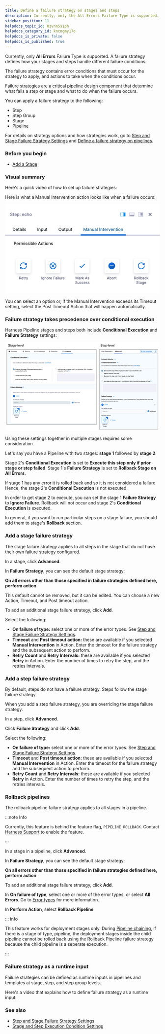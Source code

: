 ```yaml
---
title: Define a failure strategy on stages and steps
description: Currently, only the All Errors Failure Type is supported. A failure strategy defines how your stages and steps handle different failure conditions. The failure strategy contains error conditions that…
sidebar_position: 11
helpdocs_topic_id: 0zvnn5s1ph
helpdocs_category_id: kncngmy17o
helpdocs_is_private: false
helpdocs_is_published: true
---
```


Currently, only **All Errors** Failure Type is supported. A failure strategy defines how your stages and steps handle different failure conditions.

The failure strategy contains error conditions that must occur for the strategy to apply, and actions to take when the conditions occur.

Failure strategies are a critical pipeline design component that determine what fails a step or stage and what to do when the failure occurs.

You can apply a failure strategy to the following:

* Step
* Step Group
* Stage
* Pipeline

For details on strategy options and how strategies work, go to [Step and Stage Failure Strategy Settings](w_pipeline-steps-reference/step-failure-strategy-settings.md) and [Define a failure strategy on pipelines](../define-a-failure-strategy-for-pipelines.md).

### Before you begin

* [Add a Stage](add-a-stage.md)

### Visual summary

Here's a quick video of how to set up failure strategies:

<!-- Video:
https://www.youtube.com/watch?v=4KYGllvJ42U-->
<docvideo src="https://www.youtube.com/watch?v=4KYGllvJ42U" />

Here is what a Manual Intervention action looks like when a failure occurs:

![](./static/define-a-failure-strategy-on-stages-and-steps-11.png)

You can select an option or, if the Manual Intervention exceeds its Timeout setting, select the Post Timeout Action that will happen automatically.

### Failure strategy takes precedence over conditional execution

Harness Pipeline stages and steps both include **Conditional Execution** and **Failure Strategy** settings:

![](./static/define-a-failure-strategy-on-stages-and-steps-12.png)

Using these settings together in multiple stages requires some consideration.

Let's say you have a Pipeline with two stages: **stage 1** followed by **stage 2**. 

Stage 2's **Conditional Execution** is set to **Execute this step only if prior stage or step failed**. Stage 1's **Failure Strategy** is set to **Rollback Stage on All Errors**.

If stage 1 has any error it is rolled back and so it is not considered a failure. Hence, the stage 2's **Conditional Execution** is not executed.

In order to get stage 2 to execute, you can set the stage 1 **Failure Strategy** to **Ignore Failure**. Rollback will not occur and stage 2's **Conditional Execution** is executed.

In general, if you want to run particular steps on a stage failure, you should add them to stage's **Rollback** section.

### Add a stage failure strategy

The stage failure strategy applies to all steps in the stage that do not have their own failure strategy configured.

In a stage, click **Advanced**.

In **Failure Strategy**, you can see the default stage strategy:

**On all errors other than those specified in failure strategies defined here, perform action**

This default cannot be removed, but it can be edited. You can choose a new Action, Timeout, and Post timeout action.

To add an additional stage failure strategy, click **Add**.

Select the following:

* **On failure of type:** select one or more of the error types. See [Step and Stage Failure Strategy Settings](w_pipeline-steps-reference/step-failure-strategy-settings.md).
* **Timeout** and **Post timeout action:** these are available if you selected **Manual Intervention** in Action. Enter the timeout for the failure strategy and the subsequent action to perform.
* **Retry Count** and **Retry Intervals:** these are available if you selected **Retry** in Action. Enter the number of times to retry the step, and the retries intervals.

### Add a step failure strategy

By default, steps do not have a failure strategy. Steps follow the stage failure strategy.

When you add a step failure strategy, you are overriding the stage failure strategy.

In a step, click **Advanced**.

Click **Failure Strategy** and click **Add**.

Select the following:

* **On failure of type:** select one or more of the error types. See [Step and Stage Failure Strategy Settings](w_pipeline-steps-reference/step-failure-strategy-settings.md).
* **Timeout** and **Post timeout action:** these are available if you selected **Manual Intervention** in Action. Enter the timeout for the failure strategy and the subsequent action to perform.
* **Retry Count** and **Retry Intervals:** these are available if you selected **Retry** in Action. Enter the number of times to retry the step, and the retries intervals.

### Rollback pipelines

The rollback pipeline failure strategy applies to all stages in a pipeline. 

:::note Info

Currently, this feature is behind the feature flag, `PIPELINE_ROLLBACK`. Contact [Harness Support](mailto:support@harness.io) to enable the feature.

:::

In a stage in a pipeline, click **Advanced**.

In **Failure Strategy**, you can see the default stage strategy:

**On all errors other than those specified in failure strategies defined here, perform action**

To add an additional stage failure strategy, click **Add**.

In **On failure of type**, select one or more of the error types, or select **All Errors**. Go to [Error types](/docs/platform/Pipelines/w_pipeline-steps-reference/step-failure-strategy-settings#error-types) for more information.

In **Perform Action**, select **Rollback Pipeline**

::: info

This feature works for deployment stages only. During [Pipeline chaining](/docs/platform/pipelines/pipeline-chaining/), if there is a stage of type, pipeline, the deployment stages inside the child pipeline cannot be rolled back using the Rollback Pipeline failure strategy because the child pipeline is a seperate execution.

:::

### Failure strategy as a runtime input

Failure strategies can be defined as runtime inputs in pipelines and templates at stage, step, and step group levels. 

Here's a video that explains how to define failure strategy as a runtime input:

<!-- Video:
https://harness-24.wistia.com/medias/bj2kzkgw8a-->
<docvideo src="https://harness-24.wistia.com/medias/bj2kzkgw8a" />

### See also

* [Step and Stage Failure Strategy Settings](w_pipeline-steps-reference/step-failure-strategy-settings.md)
* [Stage and Step Execution Condition Settings](w_pipeline-steps-reference/step-skip-condition-settings.md)

